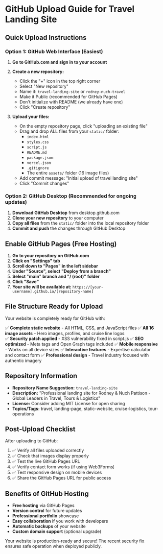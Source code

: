 # GitHub Upload Guide for Travel Landing Site

## Quick Upload Instructions

### Option 1: GitHub Web Interface (Easiest)

1. **Go to GitHub.com and sign in to your account**

2. **Create a new repository:**
   - Click the "+" icon in the top right corner
   - Select "New repository"
   - Name it: `travel-landing-site` or `rodney-nuch-travel`
   - Make it Public (recommended for GitHub Pages)
   - Don't initialize with README (we already have one)
   - Click "Create repository"

3. **Upload your files:**
   - On the empty repository page, click "uploading an existing file"
   - Drag and drop ALL files from your `static/` folder:
     - `index.html`
     - `styles.css`
     - `script.js`
     - `README.md`
     - `package.json`
     - `vercel.json`
     - `.gitignore`
     - The entire `assets/` folder (16 image files)
   - Add commit message: "Initial upload of travel landing site"
   - Click "Commit changes"

### Option 2: GitHub Desktop (Recommended for ongoing updates)

1. **Download GitHub Desktop** from desktop.github.com
2. **Clone your new repository** to your computer
3. **Copy all files** from the `static/` folder into the local repository folder
4. **Commit and push** the changes through GitHub Desktop

## Enable GitHub Pages (Free Hosting)

1. **Go to your repository on GitHub.com**
2. **Click on "Settings" tab**
3. **Scroll down to "Pages" in the left sidebar**
4. **Under "Source", select "Deploy from a branch"**
5. **Select "main" branch and "/ (root)" folder**
6. **Click "Save"**
7. **Your site will be available at:** `https://[your-username].github.io/[repository-name]`

## File Structure Ready for Upload

Your website is completely ready for GitHub with:

✅ **Complete static website** - All HTML, CSS, and JavaScript files
✅ **All 16 image assets** - Hero images, profiles, and cruise line logos  
✅ **Security patch applied** - XSS vulnerability fixed in script.js
✅ **SEO optimized** - Meta tags and Open Graph tags included
✅ **Mobile responsive** - Works on all device sizes
✅ **Interactive features** - Expertise calculator and contact form
✅ **Professional design** - Travel industry focused with authentic imagery

## Repository Information

- **Repository Name Suggestion:** `travel-landing-site`
- **Description:** "Professional landing site for Rodney & Nuch Pattison - Global Leaders in Travel, Tours & Logistics"
- **License:** Consider adding MIT License for open sharing
- **Topics/Tags:** travel, landing-page, static-website, cruise-logistics, tour-operations

## Post-Upload Checklist

After uploading to GitHub:

1. ✅ Verify all files uploaded correctly
2. ✅ Check that images display properly
3. ✅ Test the live GitHub Pages URL
4. ✅ Verify contact form works (if using Web3Forms)
5. ✅ Test responsive design on mobile devices
6. ✅ Share the GitHub Pages URL for public access

## Benefits of GitHub Hosting

- **Free hosting** via GitHub Pages
- **Version control** for future updates  
- **Professional portfolio** showcase
- **Easy collaboration** if you work with developers
- **Automatic backups** of your website
- **Custom domain support** (optional upgrade)

Your website is production-ready and secure! The recent security fix ensures safe operation when deployed publicly.